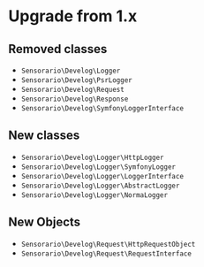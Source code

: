 # Upgrade from 1.x

## Removed classes

 - `Sensorario\Develog\Logger`
 - `Sensorario\Develog\PsrLogger`
 - `Sensorario\Develog\Request`
 - `Sensorario\Develog\Response`
 - `Sensorario\Develog\SymfonyLoggerInterface`

## New classes

 - `Sensorario\Develog\Logger\HttpLogger`
 - `Sensorario\Develog\Logger\SymfonyLogger`
 - `Sensorario\Develog\Logger\LoggerInterface`
 - `Sensorario\Develog\Logger\AbstractLogger`
 - `Sensorario\Develog\Logger\NormaLogger`

## New Objects

 - `Sensorario\Develog\Request\HttpRequestObject`
 - `Sensorario\Develog\Request\RequestInterface`
